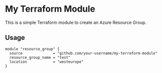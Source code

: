 # My Terraform Module

This is a simple Terraform module to create an Azure Resource Group.

## Usage

```hcl
module "resource_group" {
  source              = "github.com/your-username/my-terraform-module"
  resource_group_name = "test"
  location            = "westeurope"
}
